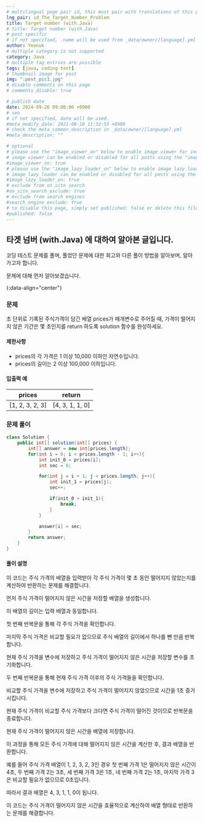 ```yaml
---
# multilingual page pair id, this must pair with translations of this page. (This name must be unique)
lng_pair: id_The_Target_Number_Problem
title: Target number (with.Java)
# title: Target number (with.Java)
# post specific
# if not specified, .name will be used from _data/owner/[language].yml
author: Yeonuk
# multiple category is not supported
category: Java
# multiple tag entries are possible
tags: [java, coding test]
# thumbnail image for post
img: ":post_pic1.jpg"
# disable comments on this page
# comments_disable: true

# publish date
date: 2024-09-26 09:00:00 +0900
# seo
# if not specified, date will be used.
#meta_modify_date: 2021-08-10 11:32:53 +0900
# check the meta_common_description in _data/owner/[language].yml
#meta_description: ""

# optional
# please use the "image_viewer_on" below to enable image viewer for individual pages or posts (_posts/ or [language]/_posts folders).
# image viewer can be enabled or disabled for all posts using the "image_viewer_posts: true" setting in _data/conf/main.yml.
#image_viewer_on: true
# please use the "image_lazy_loader_on" below to enable image lazy loader for individual pages or posts (_posts/ or [language]/_posts folders).
# image lazy loader can be enabled or disabled for all posts using the "image_lazy_loader_posts: true" setting in _data/conf/main.yml.
#image_lazy_loader_on: true
# exclude from on site search
#on_site_search_exclude: true
# exclude from search engines
#search_engine_exclude: true
# to disable this page, simply set published: false or delete this file
#published: false
---
```


<!-- outline-start -->

## 타겟 넘버 (with.Java) 에 대하여 알아본 글입니다.

코딩 테스트 문제를 풀며, 풀었던 문제에 대한 회고와 다른 풀이 방법을 알아보며, 알아가고자 합니다.

문제에 대해 먼저 알아보겠습니다.

{:data-align="center"}

<!-- outline-end -->

### 문제

초 단위로 기록된 주식가격이 담긴 배열 prices가 매개변수로 주어질 때, 가격이 떨어지지 않은 기간은 몇 초인지를 return 하도록 solution 함수를 완성하세요.

#### 제한사항

- prices의 각 가격은 1 이상 10,000 이하인 자연수입니다.
- prices의 길이는 2 이상 100,000 이하입니다.

#### 입출력 예

| prices          | return          |
| --------------- | --------------- |
| [1, 2, 3, 2, 3] | [4, 3, 1, 1, 0] |

<!-- | priorities         | location | return |
| ------------------ | -------- | ------ |
| [2, 1, 3, 2]       | 2        | 1      |
| [1, 1, 9, 1, 1, 1] | 0        | 5      | -->

### 문제 풀이

```java
class Solution {
    public int[] solution(int[] prices) {
        int[] answer = new int[prices.length];
        for(int i = 0; i < prices.length - 1; i++){
            int init_0 = prices[i];
            int sec = 0;

            for(int j = i + 1; j < prices.length; j++){
                int init_1 = prices[j];
                sec++;

                if(init_0 > init_1){
                    break;
                }
            }

            answer[i] = sec;
        }
        return answer;
    }
}
```

#### 풀이 설명

이 코드는 주식 가격의 배열을 입력받아 각 주식 가격이 몇 초 동안 떨어지지 않았는지를 계산하여 반환하는 문제를 해결합니다.

먼저 주식 가격이 떨어지지 않은 시간을 저장할 배열을 생성합니다.

이 배열의 길이는 입력 배열과 동일합니다.

첫 번째 반복문을 통해 각 주식 가격을 확인합니다.

마지막 주식 가격은 비교할 필요가 없으므로 주식 배열의 길이에서 하나를 뺀 만큼 반복합니다.

현재 주식 가격을 변수에 저장하고 주식 가격이 떨어지지 않은 시간을 저장할 변수를 초기화합니다.

두 번째 반복문을 통해 현재 주식 가격 이후의 주식 가격들을 확인합니다.

비교할 주식 가격을 변수에 저장하고 주식 가격이 떨어지지 않았으므로 시간을 1초 증가시킵니다.

현재 주식 가격이 비교할 주식 가격보다 크다면 주식 가격이 떨어진 것이므로 반복문을 종료합니다.

현재 주식 가격이 떨어지지 않은 시간을 배열에 저장합니다.

이 과정을 통해 모든 주식 가격에 대해 떨어지지 않은 시간을 계산한 후, 결과 배열을 반환합니다.

예를 들어 주식 가격 배열이 1, 2, 3, 2, 3인 경우 첫 번째 가격 1은 떨어지지 않은 시간이 4초, 두 번째 가격 2는 3초, 세 번째 가격 3은 1초, 네 번째 가격 2는 1초, 마지막 가격 3은 비교할 필요가 없으므로 0초입니다.

따라서 결과 배열은 4, 3, 1, 1, 0이 됩니다.

이 코드는 주식 가격이 떨어지지 않은 시간을 효율적으로 계산하여 배열 형태로 반환하는 문제를 해결합니다.
